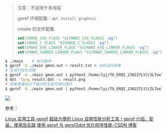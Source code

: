> 注意：不适用于多线程
>
> gprof 环境配置：`apt install graphviz`
>
> cmake 的文件配置
>
> ```cmake
> set(CMAKE_CXX_FLAGS "${CMAKE_CXX_FLAGS} -pg")
> set(CMAKE_C_FLAGS "${CMAKE_C_FLAGS} -pg")
> set(CMAKE_EXE_LINKER_FLAGS "${CMAKE_EXE_LINKER_FLAGS} -pg")
> set(CMAKE_SHARED_LINKER_FLAGS "${CMAKE_SHARED_LINKER_FLAGS} -pg")
> ```

```bash
$ ./main	# 执行程序
$ gprof -b ./main gmon.out > result.txt	# 分析运行结果
# 生成可视化试图
$ gprof -b ./main gmon.out | python3 /home/lyj/TG_ERQI_230227LYJ/ZLToolKit-master/gprof2dot.py > result.dot
$ dot -Tpng result.dot -o result.png
# 或者直接执行下面代码生成可视化图片
$ gprof -b ./main gmon.out | python3 /home/lyj/TG_ERQI_230227LYJ/ZLToolKit-master/gprof2dot.py | dot -Tpng -o result.png
```

![](https://img-blog.csdnimg.cn/img_convert/579c00a0703231465b62d437c85e2496.png)

参考：

[Linux 实用工具-gprof](https://zhuanlan.zhihu.com/p/150527364)
[超级方便的 Linux 自带性能分析工具！gprof 介绍、安装、使用及实践](https://zhuanlan.zhihu.com/p/385842627)
[使用 gprof 与 gprof2dot 优化程序性能-CSDN 博客](https://blog.csdn.net/liam_dapaitou/article/details/118408336)

